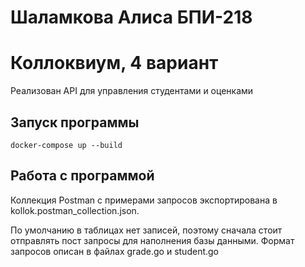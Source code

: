 # Шаламкова Алиса БПИ-218
# Коллоквиум, 4 вариант
Реализован API для управления студентами и оценками

## Запуск программы

``
docker-compose up --build
``

## Работа с программой
Коллекция Postman с примерами запросов экспортирована в kollok.postman_collection.json.

По умолчанию в таблицах нет записей, поэтому сначала стоит отправлять пост запросы для наполнения базы данными. Формат запросов описан в файлах grade.go и student.go
